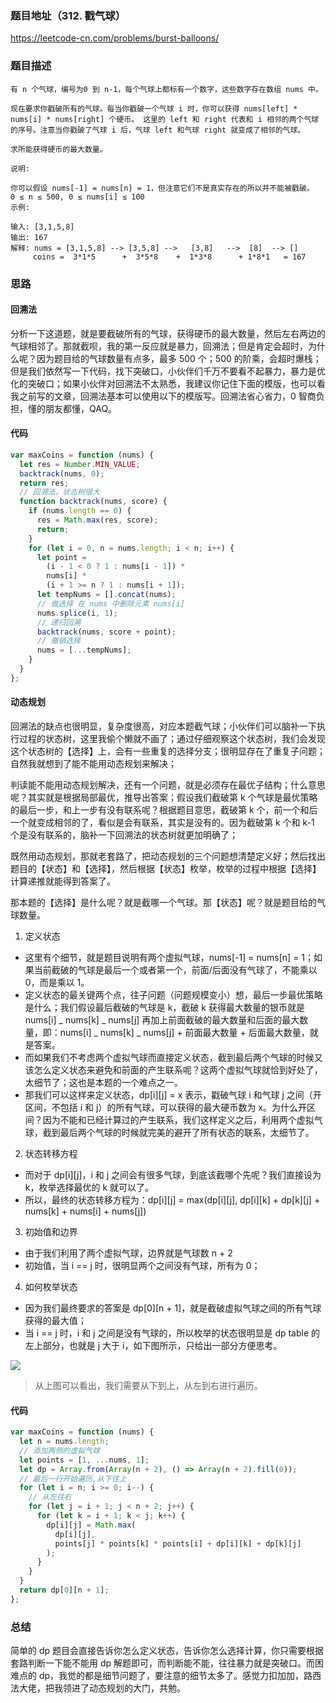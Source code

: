 ### 题目地址（312. 戳气球）

https://leetcode-cn.com/problems/burst-balloons/

### 题目描述

```
有 n 个气球，编号为0 到 n-1，每个气球上都标有一个数字，这些数字存在数组 nums 中。

现在要求你戳破所有的气球。每当你戳破一个气球 i 时，你可以获得 nums[left] * nums[i] * nums[right] 个硬币。 这里的 left 和 right 代表和 i 相邻的两个气球的序号。注意当你戳破了气球 i 后，气球 left 和气球 right 就变成了相邻的气球。

求所能获得硬币的最大数量。

说明:

你可以假设 nums[-1] = nums[n] = 1，但注意它们不是真实存在的所以并不能被戳破。
0 ≤ n ≤ 500, 0 ≤ nums[i] ≤ 100
示例:

输入: [3,1,5,8]
输出: 167
解释: nums = [3,1,5,8] --> [3,5,8] -->   [3,8]   -->  [8]  --> []
     coins =  3*1*5      +  3*5*8    +  1*3*8      + 1*8*1   = 167
```

### 思路

#### 回溯法

分析一下这道题，就是要截破所有的气球，获得硬币的最大数量，然后左右两边的气球相邻了。那就截呗，我的第一反应就是暴力，回溯法；但是肯定会超时，为什么呢？因为题目给的气球数量有点多，最多 500 个；500 的阶乘，会超时爆栈；但是我们依然写一下代码，找下突破口，小伙伴们千万不要看不起暴力，暴力是优化的突破口；如果小伙伴对回溯法不太熟悉，我建议你记住下面的模版，也可以看我之前写的文章，回溯法基本可以使用以下的模版写。回溯法省心省力，0 智商负担，懂的朋友都懂，QAQ。

#### 代码

```js
var maxCoins = function (nums) {
  let res = Number.MIN_VALUE;
  backtrack(nums, 0);
  return res;
  // 回溯法，状态树很大
  function backtrack(nums, score) {
    if (nums.length == 0) {
      res = Math.max(res, score);
      return;
    }
    for (let i = 0, n = nums.length; i < n; i++) {
      let point =
        (i - 1 < 0 ? 1 : nums[i - 1]) *
        nums[i] *
        (i + 1 >= n ? 1 : nums[i + 1]);
      let tempNums = [].concat(nums);
      // 做选择 在 nums 中删除元素 nums[i]
      nums.splice(i, 1);
      // 递归回溯
      backtrack(nums, score + point);
      // 撤销选择
      nums = [...tempNums];
    }
  }
};
```

#### 动态规划

回溯法的缺点也很明显，复杂度很高，对应本题截气球；小伙伴们可以脑补一下执行过程的状态树，这里我偷个懒就不画了；通过仔细观察这个状态树，我们会发现这个状态树的【选择】上，会有一些重复的选择分支；很明显存在了重复子问题；自然我就想到了能不能用动态规划来解决；

判读能不能用动态规划解决，还有一个问题，就是必须存在最优子结构；什么意思呢？其实就是根据局部最优，推导出答案；假设我们截破第 k 个气球是最优策略的最后一步，和上一步有没有联系呢？根据题目意思，截破第 k 个，前一个和后一个就变成相邻的了，看似是会有联系，其实是没有的。因为截破第 k 个和 k-1 个是没有联系的，脑补一下回溯法的状态树就更加明确了；

既然用动态规划，那就老套路了，把动态规划的三个问题想清楚定义好；然后找出题目的【状态】和【选择】，然后根据【状态】枚举，枚举的过程中根据【选择】计算递推就能得到答案了。

那本题的【选择】是什么呢？就是截哪一个气球。那【状态】呢？就是题目给的气球数量。

1. 定义状态

- 这里有个细节，就是题目说明有两个虚拟气球，nums[-1] = nums[n] = 1；如果当前截破的气球是最后一个或者第一个，前面/后面没有气球了，不能乘以 0，而是乘以 1。
- 定义状态的最关键两个点，往子问题（问题规模变小）想，最后一步最优策略是什么；我们假设最后截破的气球是 k，截破 k 获得最大数量的银币就是 nums[i] _ nums[k] _ nums[j] 再加上前面截破的最大数量和后面的最大数量，即：nums[i] _ nums[k] _ nums[j] + 前面最大数量 + 后面最大数量，就是答案。
- 而如果我们不考虑两个虚拟气球而直接定义状态，截到最后两个气球的时候又该怎么定义状态来避免和前面的产生联系呢？这两个虚拟气球就恰到好处了，太细节了；这也是本题的一个难点之一。
- 那我们可以这样来定义状态，dp[i][j] = x 表示，戳破气球 i 和气球 j 之间（开区间，不包括 i 和 j）的所有气球，可以获得的最大硬币数为 x。为什么开区间？因为不能和已经计算过的产生联系，我们这样定义之后，利用两个虚拟气球，截到最后两个气球的时候就完美的避开了所有状态的联系，太细节了。

2. 状态转移方程

- 而对于 dp[i][j]，i 和 j 之间会有很多气球，到底该截哪个先呢？我们直接设为 k，枚举选择最优的 k 就可以了。
- 所以，最终的状态转移方程为：dp[i][j] = max(dp[i][j], dp[i][k] + dp[k][j] + nums[k] + nums[i] + nums[j])

3. 初始值和边界

- 由于我们利用了两个虚拟气球，边界就是气球数 n + 2
- 初始值，当 i == j 时，很明显两个之间没有气球，所有为 0；

4. 如何枚举状态

- 因为我们最终要求的答案是 dp[0][n + 1]，就是截破虚拟气球之间的所有气球获得的最大值；
- 当 i == j 时，i 和 j 之间是没有气球的，所以枚举的状态很明显是 dp table 的左上部分，也就是 j 大于 i，如下图所示，只给出一部分方便思考。

![](https://tva1.sinaimg.cn/large/007S8ZIlly1gfckn1vngxj30lk0aodgf.jpg)

> 从上图可以看出，我们需要从下到上，从左到右进行遍历。

#### 代码

```js
var maxCoins = function (nums) {
  let n = nums.length;
  // 添加两侧的虚拟气球
  let points = [1, ...nums, 1];
  let dp = Array.from(Array(n + 2), () => Array(n + 2).fill(0));
  // 最后一行开始遍历,从下往上
  for (let i = n; i >= 0; i--) {
    // 从左往右
    for (let j = i + 1; j < n + 2; j++) {
      for (let k = i + 1; k < j; k++) {
        dp[i][j] = Math.max(
          dp[i][j],
          points[j] * points[k] * points[i] + dp[i][k] + dp[k][j]
        );
      }
    }
  }
  return dp[0][n + 1];
};
```

### 总结

简单的 dp 题目会直接告诉你怎么定义状态，告诉你怎么选择计算，你只需要根据套路判断一下能不能用 dp 解题即可，而判断能不能，往往暴力就是突破口。而困难点的 dp，我觉的都是细节问题了，要注意的细节太多了。感觉力扣加加，路西法大佬，把我领进了动态规划的大门，共勉。
